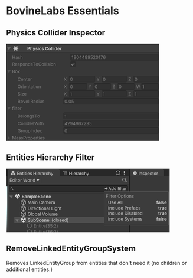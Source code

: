 # BovineLabs Essentials
## Physics Collider Inspector
![Physics Collider Inspector](Documentation~/PhysicsColliderInspector.png?raw=true)

## Entities Hierarchy Filter
![Entities Hierarchy Filter](Documentation~/EntitiesHierarchyFilter.png?raw=true)

## RemoveLinkedEntityGroupSystem
Removes LinkedEntityGroup from entities that don't need it (no children or additional entities.)